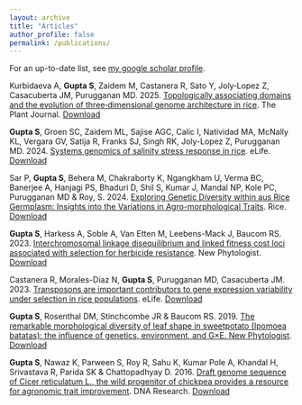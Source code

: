 ```yaml
---
layout: archive
title: "Articles"
author_profile: false
permalink: /publications/
---
```


For an up-to-date list, see [my google scholar profile](https://scholar.google.com/citations?user=cikpGiQAAAAJ&hl=en).

Kurbidaeva A, **Gupta S**, Zaidem M, Castanera R, Sato Y, Joly‐Lopez Z, Casacuberta JM, Purugganan MD. 2025. [Topologically associating domains and the evolution of three‐dimensional genome architecture in rice](https://onlinelibrary.wiley.com/doi/full/10.1111/tpj.70139). The Plant Journal. [Download](http://gupta-plantgenevo.github.io/files/rice_TADs.pdf)

**Gupta S**, Groen SC, Zaidem ML, Sajise AGC, Calic I, Natividad MA, McNally KL, Vergara GV, Satija R, Franks SJ, Singh RK, Joly-Lopez Z, Purugganan MD. 2024. [Systems genomics of salinity stress response in rice](https://elifesciences.org/articles/99352). eLife. [Download](http://gupta-plantgenevo.github.io/files/salinity_stress.pdf)

Sar P, **Gupta S**, Behera M, Chakraborty K, Ngangkham U, Verma BC, Banerjee A, Hanjagi PS, Bhaduri D, Shil S, Kumar J, Mandal NP, Kole PC, Purugganan MD & Roy, S. 2024. [Exploring Genetic Diversity within aus Rice Germplasm: Insights into the Variations in Agro-morphological Traits](https://thericejournal.springeropen.com/articles/10.1186/s12284-024-00700-4). Rice. [Download](http://gupta-plantgenevo.github.io/files/Aus_GWAS.pdf)

**Gupta S**, Harkess A, Soble A, Van Etten M, Leebens-Mack J, Baucom RS. 2023. [Interchromosomal linkage disequilibrium and linked fitness cost loci associated with selection for herbicide resistance](https://onlinelibrary.wiley.com/doi/10.1111/nph.18782). New Phytologist. [Download](http://gupta-plantgenevo.github.io/files/herbicideResistance.pdf)

Castanera R, Morales-Diaz N, **Gupta S**, Purugganan MD, Casacuberta JM. 2023. [Transposons are important contributors to gene expression variability under selection in rice populations](https://elifesciences.org/articles/86324). eLife. [Download](http://gupta-plantgenevo.github.io/files/transposons.pdf)

**Gupta S**, Rosenthal DM, Stinchcombe JR & Baucom RS. 2019. [The remarkable morphological diversity of leaf shape in sweetpotato (Ipomoea batatas): the influence of genetics, environment, and G×E. New Phytologist](https://nph.onlinelibrary.wiley.com/doi/10.1111/nph.16286). [Download](http://gupta-plantgenevo.github.io/files/sweetpotato.pdf) 

**Gupta S**, Nawaz K, Parween S, Roy R, Sahu K, Kumar Pole A, Khandal H, Srivastava R, Parida SK & Chattopadhyay D. 2016. [Draft genome sequence of Cicer reticulatum L., the wild progenitor of chickpea provides a resource for agronomic trait improvement](https://doi.org/10.1093/dnares/dsw042). DNA Research. [Download](http://gupta-plantgenevo.github.io/files/chickpea.pdf)
